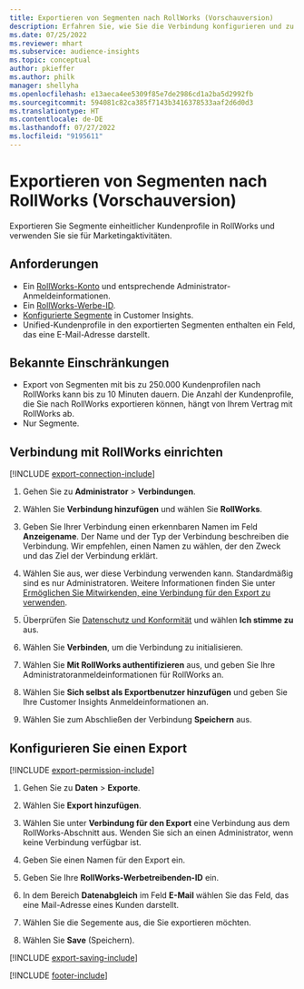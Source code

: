 ```yaml
---
title: Exportieren von Segmenten nach RollWorks (Vorschauversion)
description: Erfahren Sie, wie Sie die Verbindung konfigurieren und zu RollWorks exportieren.
ms.date: 07/25/2022
ms.reviewer: mhart
ms.subservice: audience-insights
ms.topic: conceptual
author: pkieffer
ms.author: philk
manager: shellyha
ms.openlocfilehash: e13aeca4ee5309f85e7de2986cd1a2ba5d2992fb
ms.sourcegitcommit: 594081c82ca385f7143b3416378533aaf2d6d0d3
ms.translationtype: HT
ms.contentlocale: de-DE
ms.lasthandoff: 07/27/2022
ms.locfileid: "9195611"
---
```

# <a name="export-segments-to-rollworks-preview"></a>Exportieren von Segmenten nach RollWorks (Vorschauversion)

Exportieren Sie Segmente einheitlicher Kundenprofile in RollWorks und verwenden Sie sie für Marketingaktivitäten.

## <a name="prerequisites"></a>Anforderungen

- Ein [RollWorks-Konto](https://www.rollworks.com/) und entsprechende Administrator-Anmeldeinformationen.
- Ein [RollWorks-Werbe-ID](https://help.adroll.com/hc/articles/212011838-Advertiser-Profiles).
- [Konfigurierte Segmente](segments.md) in Customer Insights.
- Unified-Kundenprofile in den exportierten Segmenten enthalten ein Feld, das eine E-Mail-Adresse darstellt.

## <a name="known-limitations"></a>Bekannte Einschränkungen

- Export von Segmenten mit bis zu 250.000 Kundenprofilen nach RollWorks kann bis zu 10 Minuten dauern. Die Anzahl der Kundenprofile, die Sie nach RollWorks exportieren können, hängt von Ihrem Vertrag mit RollWorks ab.
- Nur Segmente.

## <a name="set-up-connection-to-rollworks"></a>Verbindung mit RollWorks einrichten

[!INCLUDE [export-connection-include](includes/export-connection-admn.md)]

1. Gehen Sie zu **Administrator** > **Verbindungen**.

1. Wählen Sie **Verbindung hinzufügen** und wählen Sie **RollWorks**.

1. Geben Sie Ihrer Verbindung einen erkennbaren Namen im Feld **Anzeigename**. Der Name und der Typ der Verbindung beschreiben die Verbindung. Wir empfehlen, einen Namen zu wählen, der den Zweck und das Ziel der Verbindung erklärt.

1. Wählen Sie aus, wer diese Verbindung verwenden kann.  Standardmäßig sind es nur Administratoren. Weitere Informationen finden Sie unter [Ermöglichen Sie Mitwirkenden, eine Verbindung für den Export zu verwenden](connections.md#allow-contributors-to-use-a-connection-for-exports).

1. Überprüfen Sie [Datenschutz und Konformität](connections.md#data-privacy-and-compliance) und wählen **Ich stimme zu** aus.

1. Wählen Sie **Verbinden**, um die Verbindung zu initialisieren.

1. Wählen Sie **Mit RollWorks authentifizieren** aus, und geben Sie Ihre Administratoranmeldeinformationen für RollWorks an.

1. Wählen Sie **Sich selbst als Exportbenutzer hinzufügen** und geben Sie Ihre Customer Insights Anmeldeinformationen an.

1. Wählen Sie zum Abschließen der Verbindung **Speichern** aus.

## <a name="configure-an-export"></a>Konfigurieren Sie einen Export

[!INCLUDE [export-permission-include](includes/export-permission.md)]

1. Gehen Sie zu **Daten** > **Exporte**.

1. Wählen Sie **Export hinzufügen**.

1. Wählen Sie unter **Verbindung für den Export** eine Verbindung aus dem RollWorks-Abschnitt aus. Wenden Sie sich an einen Administrator, wenn keine Verbindung verfügbar ist.

1. Geben Sie einen Namen für den Export ein.

1. Geben Sie Ihre **RollWorks-Werbetreibenden-ID** ein.

1. In dem Bereich **Datenabgleich** im Feld **E-Mail** wählen Sie das Feld, das eine Mail-Adresse eines Kunden darstellt.

1. Wählen Sie die Segemente aus, die Sie exportieren möchten.

1. Wählen Sie **Save** (Speichern).

[!INCLUDE [export-saving-include](includes/export-saving.md)]

[!INCLUDE [footer-include](includes/footer-banner.md)]
